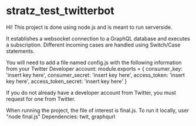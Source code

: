 # stratz_test_twitterbot

Hi! This project is done using node.js and is meant to run serverside.

It establishes a websocket connection to a GraphQL database and executes a subscription. Different incoming cases are handled using Switch/Case statements.

You will need to add a file named config.js with the following information from your Twitter Developer account:
    module.exports = {
        consumer_key: 'insert key here',
        consumer_secret: 'insert key here',
        access_token: 'insert key here',
        access_token_secret: 'insert key here'
    }

If you do not already have a developer account from Twitter, you must request for one from Twitter.


When running the project, the file of interest is final.js. To run it locally, user "node final.js"
Dependencies: twit, graphqurl
